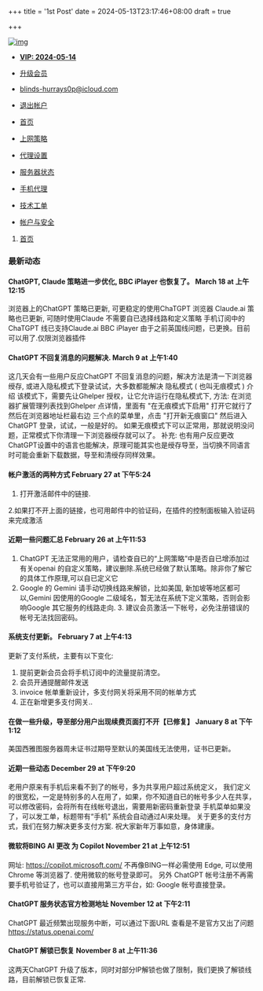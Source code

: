 +++
title = '1st Post'
date = 2024-05-13T23:17:46+08:00
draft = true

+++



[![img](chrome-extension://eoboojokdmamahfilfmamjjkcmkmddgk/assets/img/ghelper-logo.png)](chrome-extension://eoboojokdmamahfilfmamjjkcmkmddgk/options.html)

- [**VIP: 2024-05-14**](chrome-extension://eoboojokdmamahfilfmamjjkcmkmddgk/options.html?/options/plan)
- [ 升级会员](chrome-extension://eoboojokdmamahfilfmamjjkcmkmddgk/options.html?/options/plan)
- [ blinds-hurrays0p@icloud.com](chrome-extension://eoboojokdmamahfilfmamjjkcmkmddgk/options.html?/options/account/settings)
- [ 退出帐户](chrome-extension://eoboojokdmamahfilfmamjjkcmkmddgk/options.html?/account/logout)

- [ 首页](chrome-extension://eoboojokdmamahfilfmamjjkcmkmddgk/options.html)
- [ 上网策略](chrome-extension://eoboojokdmamahfilfmamjjkcmkmddgk/options.html?/options/rules)
- [ 代理设置](chrome-extension://eoboojokdmamahfilfmamjjkcmkmddgk/options.html?/options/proxies)
- [ 服务器状态](chrome-extension://eoboojokdmamahfilfmamjjkcmkmddgk/options.html?/options/status)
- [ 手机代理](chrome-extension://eoboojokdmamahfilfmamjjkcmkmddgk/options.html?/options/subscribe)
- [ 技术工单](chrome-extension://eoboojokdmamahfilfmamjjkcmkmddgk/options.html?/options/tickets)
- [ 帐户与安全](chrome-extension://eoboojokdmamahfilfmamjjkcmkmddgk/options.html#options-account-settings)

1. [首页](chrome-extension://eoboojokdmamahfilfmamjjkcmkmddgk/options.html)

###  最新动态

#### ChatGPT, Claude 策略进一步优化, BBC iPlayer 也恢复了。 March 18 at 上午12:15

浏览器上的ChatGPT 策略已更新, 可更稳定的使用ChaTGPT
浏览器 Claude.ai 策略也已更新, 可随时使用Claude 不需要自已选择线路和定义策略
手机订阅中的ChaTGPT 线已支持Claude.ai
BBC iPlayer 由于之前英国线问题，已更换。目前可以用了.仅限浏览器插件

#### ChatGPT 不回复消息的问题解决. March 9 at 上午1:40

这几天会有一些用户反应ChatGPT 不回复消息的问题，解决方法是清一下浏览器绶存, 或进入隐私模式下登录试试，大多数都能解决
隐私模式 ( 也叫无痕模式 ) 介绍
该模式下，需要先让Ghelper 授权，让它允许运行在隐私模式下, 方法: 在浏览器扩展管理列表找到Ghelper 点详情，里面有 "在无痕模式下启用" 打开它就行了
然后在浏览器地址栏最右边 三个点的菜单里，点击 "打开新无痕窗口" 然后进入ChatGPT 登录，试试，一般是好的。
如果无痕模式下可以正常用，那就说明没问题，正常模式下你清理一下浏览器绶存就可以了。
补充: 也有用户反应更改ChatGPT设置中的语言也能解决，原理可能其实也是绶存导至，当切换不同语言时可能会重新下载数据，导至和清绶存同样效果。

#### 帐户激活的两种方式 February 27 at 下午5:24

1. 打开激活邮件中的链接.

2.如果打不开上面的链接，也可用邮件中的验证码，在插件的控制面板输入验证码来完成激活

#### 近期一些问题汇总 February 26 at 上午11:53

1. ChatGPT 无法正常用的用户，请检查自已的“上网策略”中是否自已增添加过有关openai 的自定义策略，建议删除.系统已经做了默认策略。除非你了解它的具体工作原理,可以自已定义它
2. Google 的 Gemini 请手动切换线路来解锁，比如美国, 新加坡等地区都可以,Gemini 因使用的Google 二级域名，暂无法在系统下定义策略，否则会影响Google 其它服务的线路走向. 3. 建议会员激活一下帐号，必免注册错误的帐号无法找回密码。

#### 系统支付更新。 February 7 at 上午4:13

更新了支付系统，主要有以下变化:

1. 提前更新会员会将手机订阅中的流量提前清空。
2. 会员开通提醒邮件发送
3. invoice 帐单重新设计，多支付网关将采用不同的帐单方式
4. 正在新增更多支付网关..



#### 在做一些升级，导至部分用户出现续费页面打不开【已修复】 January 8 at 下午1:12

美国西雅图服务器周未证书过期导至默认的美国线无法使用，证书已更新。

#### 近期一些动态 December 29 at 下午9:20

老用户原来有手机后来看不到了的帐号，多为共享用户超过系统定义， 我们定义的很宽松，一定是特别多的人在用了，如果，你不知道自已的帐号多少人在共享，可以修改密码，会将所有在线帐号退出，需要用新密码重新登录
手机菜单如果没了，可以发工单，标题带有“手机” 系统会自动通过AI来处理。
关于更多的支付方式，我们在努力解决更多支付方案.
祝大家新年万事如意，身体建康。

#### 微软将BING AI 更改 为 Copilot November 21 at 上午12:51

网址: https://copilot.microsoft.com/
不再像BING一样必需使用 Edge, 可以使用Chrome 等浏览器了. 使用微软的帐号登录即可。
另外 ChatGPT 帐号注册不再需要手机号验证了，也可以直接用第三方平台，如: Google 帐号直接登录。

#### ChatGPT 服务状态官方检测地址 November 12 at 下午2:11

ChatGPT 最近频繁出现服务中断，可以通过下面URL 查看是不是官方又出了问题
https://status.openai.com/

#### ChatGPT 解锁已恢复 November 8 at 上午11:36

这两天ChatGPT 升级了版本，同时对部分IP解锁也做了限制，我们更换了解锁线路，目前解锁已恢复正常.
